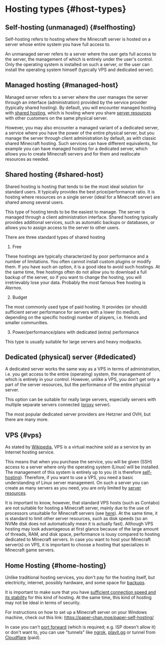# Hosting types {#host-types}
## Self-hosting (unmanaged) {#selfhosting}
Self-hosting refers to hosting where the Minecraft server is hosted on a server whose entire system you have full access to.

An unmanaged server refers to a server where the user gets full access to the server, the management of which is entirely under the user's control. Only the operating system is installed on such a server, or the user can install the operating system himself (typically VPS and dedicated server).

## Managed hosting {#managed-host}
Managed server refers to a server where the user manages the server through an interface (administration) provided by the service provider (typically shared hosting). By default, you will encounter managed hosting with [shared hosting](#shared-host), which is hosting where you share [server resources](server-resources.md#resources) with other customers on the same physical server.

However, you may also encounter a managed variant of a dedicated server, a service where you have the power of the entire physical server, but you manage the server through client administration by default, as with classic shared Minecraft hosting. Such services can have different equivalents, for example you can have managed hosting for a dedicated server, which allows you to create Minecraft servers and for them and reallocate resources as needed.

## Shared hosting {#shared-host}
Shared hosting is hosting that tends to be the most ideal solution for standard users. It typically provides the best price/performance ratio. It is hosting where resources on a single server (ideal for a Minecraft server) are shared among several users.

This type of hosting tends to be the easiest to manage. The server is managed through a client administration interface. Shared hosting typically provides additional services, such as automatic backups or databases, or allows you to assign access to the server to other users.

There are three standard types of shared hosting

1. Free

These hostings are typically characterized by poor performance and a number of limitations. You often cannot install custom plugins or modify them. If you have such an option, it is a good idea to avoid such hostings. At the same time, free hostings often do not allow you to download a full backup of the server, so if you want to change the hosting, you will irretrievably lose your data. Probably the most famous free hosting is *Aternos*.

2. Budget

The most commonly used type of paid hosting. It provides (or should) sufficient server performance for servers with a lower (to medium, depending on the specific hosting) number of players, i.e. friends and smaller communities.

3. Power/performance/plans with dedicated (extra) performance

This type is usually suitable for large servers and heavy modpacks.

## Dedicated (physical) server {#dedicated}
A dedicated server works the same way as a VPS in terms of administration, i.e. you get access to the entire (operating) system, the management of which is entirely in your control. However, unlike a VPS, you don't get only a part of the server resources, but the performance of the entire physical server.

This option can be suitable for really large servers, especially servers with multiple separate servers connected ([proxy](../proxy.md#proxy) server).

The most popular dedicated server providers are Hetzner and OVH, but there are many more.

## VPS {#vps}
As stated by [Wikipedia](https://en.wikipedia.org/wiki/Virtual_private_server), VPS is a virtual machine sold as a service by an Internet hosting service.

This means that when you purchase the service, you will be given (SSH) access to a server where only the operating system (Linux) will be installed. The management of this system is entirely up to you (it is therefore [self-hosting](#selfhosting)). Therefore, if you want to use a VPS, you need a basic understanding of Linux server management. On such a server you can create as many servers as you need, you are only limited by [server resources](server-resources.md#resources).

It is important to know, however, that standard VPS hosts (such as Contabo) are not suitable for hosting a Minecraft server, mainly due to the use of processors unsuitable for Minecraft servers (see [here](server-resources.md#cpu-model)). At the same time, it is standard to limit other server resources, such as disk speeds (so an NVMe disk does not automatically mean it is actually fast). Although VPS hosting may look advantageous at first glance because of the large amount of threads, RAM, and disk space, performance is lousy compared to hosting dedicated to Minecraft servers. In case you want to host your Minecraft server(s) on VPS, it is important to choose a hosting that specializes in Minecraft game servers.

## Home Hosting {#home-hosting}
Unlike traditional hosting services, you don't pay for the hosting itself, but electricity, internet, possibly hardware, and some space for [backups](backups.md#backups).

It is important to make sure that you have [sufficient connection speed and its stability](server-resources.md#conectivity) for this kind of hosting. At the same time, this kind of hosting may not be ideal in terms of security.

For instructions on how to set up a Minecraft server on your Windows machine, check out this link: <https://paper-chan.moe/paper-self-hosting/>

In case you can't [port forward](../general/address-ports.md#port-forwarding) (which is required; e.g. ISP doesn't allow it) or don't want to, you can use "tunnels" like [ngrok](https://ngrok.com/product/secure-tunnels), [playit.gg](https://playit.gg) or tunnel from [Cloudflare](https://cloudflare.com) (paid).